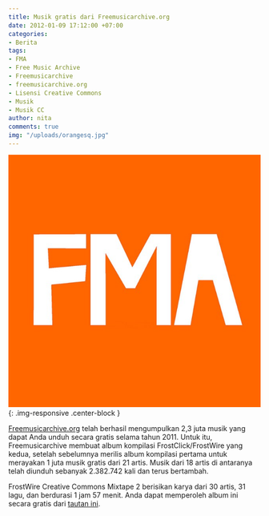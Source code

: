 ```yaml
---
title: Musik gratis dari Freemusicarchive.org
date: 2012-01-09 17:12:00 +07:00
categories:
- Berita
tags:
- FMA
- Free Music Archive
- Freemusicarchive
- freemusicarchive.org
- Lisensi Creative Commons
- Musik
- Musik CC
author: nita
comments: true
img: "/uploads/orangesq.jpg"
---
```


![orangesq.jpg](/uploads/orangesq.jpg){: .img-responsive .center-block }

[Freemusicarchive.org](http://freemusicarchive.org/) telah berhasil mengumpulkan 2,3 juta musik yang dapat Anda unduh secara gratis selama tahun 2011. Untuk itu, Freemusicarchive membuat album kompilasi FrostClick/FrostWire yang kedua, setelah sebelumnya merilis album kompilasi pertama untuk merayakan 1 juta musik gratis dari 21 artis. Musik dari 18 artis di antaranya telah diunduh sebanyak 2.382.742 kali dan terus bertambah.

FrostWire Creative Commons Mixtape 2 berisikan karya dari 30 artis, 31 lagu, dan berdurasi 1 jam 57 menit. Anda dapat memperoleh album ini secara gratis dari [tautan ini](http://freemusicarchive.org/curator/FrostClick/blog/FrostClick_presents_FrostWire_Creative_Commons_Mixtape_2_1966).
